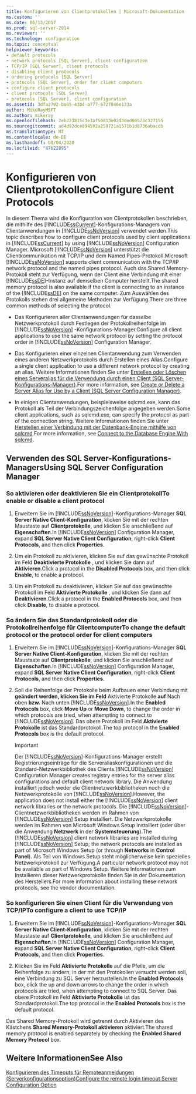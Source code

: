 ```yaml
---
title: Konfigurieren von Clientprotokollen | Microsoft-Dokumentation
ms.custom: ''
ms.date: 06/13/2017
ms.prod: sql-server-2014
ms.reviewer: ''
ms.technology: configuration
ms.topic: conceptual
helpviewer_keywords:
- default protocols
- network protocols [SQL Server], client configuration
- TCP/IP [SQL Server], client protocols
- disabling client protocols
- ordering protocols [SQL Server]
- protocols [SQL Server], order for client computers
- configure client protocols
- client protocols [SQL Server]
- protocols [SQL Server], client configuration
ms.assetid: 3dfa2702-ba65-43b4-a777-6727846e133a
author: MikeRayMSFT
ms.author: mikeray
ms.openlocfilehash: 2eb223815c3e3af50813e02d3ded60573c327155
ms.sourcegitcommit: ad4d92dce894592a259721a1571b1d8736abacdb
ms.translationtype: MT
ms.contentlocale: de-DE
ms.lasthandoff: 08/04/2020
ms.locfileid: "87622895"
---
```

# <a name="configure-client-protocols"></a><span data-ttu-id="d4f91-102">Konfigurieren von Clientprotokollen</span><span class="sxs-lookup"><span data-stu-id="d4f91-102">Configure Client Protocols</span></span>
  <span data-ttu-id="d4f91-103">In diesem Thema wird die Konfiguration von Clientprotokollen beschrieben, die mithilfe des [!INCLUDE[ssCurrent](../../includes/sscurrent-md.md)]-Konfigurations-Managers von Clientanwendungen in [!INCLUDE[ssNoVersion](../../includes/ssnoversion-md.md)] verwendet werden.</span><span class="sxs-lookup"><span data-stu-id="d4f91-103">This topic describes how to configure client protocols used by client applications in [!INCLUDE[ssCurrent](../../includes/sscurrent-md.md)] by using [!INCLUDE[ssNoVersion](../../includes/ssnoversion-md.md)] Configuration Manager.</span></span> <span data-ttu-id="d4f91-104">Microsoft [!INCLUDE[ssNoVersion](../../includes/ssnoversion-md.md)] unterstützt die Clientkommunikation mit TCP/IP und dem Named Pipes-Protokoll.</span><span class="sxs-lookup"><span data-stu-id="d4f91-104">Microsoft [!INCLUDE[ssNoVersion](../../includes/ssnoversion-md.md)] supports client communication with the TCP/IP network protocol and the named pipes protocol.</span></span> <span data-ttu-id="d4f91-105">Auch das Shared Memory-Protokoll steht zur Verfügung, wenn der Client eine Verbindung mit einer [!INCLUDE[ssDE](../../includes/ssde-md.md)]-Instanz auf demselben Computer herstellt.</span><span class="sxs-lookup"><span data-stu-id="d4f91-105">The shared memory protocol is also available if the client is connecting to an instance of the [!INCLUDE[ssDE](../../includes/ssde-md.md)] on the same computer.</span></span> <span data-ttu-id="d4f91-106">Zum Auswählen des Protokolls stehen drei allgemeine Methoden zur Verfügung.</span><span class="sxs-lookup"><span data-stu-id="d4f91-106">There are three common methods of selecting the protocol.</span></span>  
  
-   <span data-ttu-id="d4f91-107">Das Konfigurieren aller Clientanwendungen für dasselbe Netzwerkprotokoll durch Festlegen der Protokollreihenfolge im [!INCLUDE[ssNoVersion](../../includes/ssnoversion-md.md)] -Konfigurations-Manager.</span><span class="sxs-lookup"><span data-stu-id="d4f91-107">Configure all client applications to use the same network protocol by setting the protocol order in [!INCLUDE[ssNoVersion](../../includes/ssnoversion-md.md)] Configuration Manager.</span></span>  
  
-   <span data-ttu-id="d4f91-108">Das Konfigurieren einer einzelnen Clientanwendung zum Verwenden eines anderen Netzwerkprotokolls durch Erstellen eines Alias.</span><span class="sxs-lookup"><span data-stu-id="d4f91-108">Configure a single client application to use a different network protocol by creating an alias.</span></span> <span data-ttu-id="d4f91-109">Weitere Informationen finden Sie unter [Erstellen oder Löschen eines Serveralias für die Verwendung durch einen Client &#40;SQL Server-Konfigurations-Manager&#41;](create-or-delete-a-server-alias-for-use-by-a-client.md).</span><span class="sxs-lookup"><span data-stu-id="d4f91-109">For more information, see [Create or Delete a Server Alias for Use by a Client &#40;SQL Server Configuration Manager&#41;](create-or-delete-a-server-alias-for-use-by-a-client.md).</span></span>  
  
-   <span data-ttu-id="d4f91-110">In einigen Clientanwendungen, beispielsweise sqlcmd.exe, kann das Protokoll als Teil der Verbindungszeichenfolge angegeben werden.</span><span class="sxs-lookup"><span data-stu-id="d4f91-110">Some client applications, such as sqlcmd.exe, can specify the protocol as part of the connection string.</span></span> <span data-ttu-id="d4f91-111">Weitere Informationen finden Sie unter [Herstellen einer Verbindung mit der Datenbank-Engine mithilfe von sqlcmd](../../relational-databases/scripting/sqlcmd-connect-to-the-database-engine.md).</span><span class="sxs-lookup"><span data-stu-id="d4f91-111">For more information, see [Connect to the Database Engine With sqlcmd](../../relational-databases/scripting/sqlcmd-connect-to-the-database-engine.md).</span></span>  
  
##  <a name="using-sql-server-configuration-manager"></a><a name="SSMSProcedure"></a> <span data-ttu-id="d4f91-112">Verwenden des SQL Server-Konfigurations-Managers</span><span class="sxs-lookup"><span data-stu-id="d4f91-112">Using SQL Server Configuration Manager</span></span>  
  
###  <a name="to-enable-or-disable-a-client-protocol"></a><a name="EnableDisable"></a> <span data-ttu-id="d4f91-113">So aktivieren oder deaktivieren Sie ein Clientprotokoll</span><span class="sxs-lookup"><span data-stu-id="d4f91-113">To enable or disable a client protocol</span></span>  
  
1.  <span data-ttu-id="d4f91-114">Erweitern Sie im [!INCLUDE[ssNoVersion](../../includes/ssnoversion-md.md)]-Konfigurations-Manager **SQL Server Native Client-Konfiguration**, klicken Sie mit der rechten Maustaste auf **Clientprotokolle**, und klicken Sie anschließend auf **Eigenschaften**.</span><span class="sxs-lookup"><span data-stu-id="d4f91-114">In [!INCLUDE[ssNoVersion](../../includes/ssnoversion-md.md)] Configuration Manager, expand **SQL Server Native Client Configuration**, right-click **Client Protocols**, and then click **Properties**.</span></span>  
  
2.  <span data-ttu-id="d4f91-115">Um ein Protokoll zu aktivieren, klicken Sie auf das gewünschte Protokoll im Feld **Deaktivierte Protokolle** , und klicken Sie dann auf **Aktivieren**.</span><span class="sxs-lookup"><span data-stu-id="d4f91-115">Click a protocol in the **Disabled Protocols** box, and then click **Enable**, to enable a protocol.</span></span>  
  
3.  <span data-ttu-id="d4f91-116">Um ein Protokoll zu deaktivieren, klicken Sie auf das gewünschte Protokoll im Feld **Aktivierte Protokolle** , und klicken Sie dann auf **Deaktivieren**.</span><span class="sxs-lookup"><span data-stu-id="d4f91-116">Click a protocol in the **Enabled Protocols** box, and then click **Disable**, to disable a protocol.</span></span>  
  
###  <a name="to-change-the-default-protocol-or-the-protocol-order-for-client-computers"></a><a name="ChangeDefault"></a> <span data-ttu-id="d4f91-117">So ändern Sie das Standardprotokoll oder die Protokollreihenfolge für Clientcomputer</span><span class="sxs-lookup"><span data-stu-id="d4f91-117">To change the default protocol or the protocol order for client computers</span></span>  
  
1.  <span data-ttu-id="d4f91-118">Erweitern Sie im [!INCLUDE[ssNoVersion](../../includes/ssnoversion-md.md)]-Konfigurations-Manager **SQL Server Native Client-Konfiguration**, klicken Sie mit der rechten Maustaste auf **Clientprotokolle**, und klicken Sie anschließend auf **Eigenschaften**.</span><span class="sxs-lookup"><span data-stu-id="d4f91-118">In [!INCLUDE[ssNoVersion](../../includes/ssnoversion-md.md)] Configuration Manager, expand **SQL Server Native Client Configuration**, right-click **Client Protocols**, and then click **Properties**.</span></span>  
  
2.  <span data-ttu-id="d4f91-119">Soll die Reihenfolge der Protokolle beim Aufbauen einer Verbindung mit **geändert werden, klicken Sie im Feld** Aktivierte Protokolle **auf** Nach oben **bzw.** Nach unten [!INCLUDE[ssNoVersion](../../includes/ssnoversion-md.md)].</span><span class="sxs-lookup"><span data-stu-id="d4f91-119">In the **Enabled Protocols** box, click **Move Up** or **Move Down**, to change the order in which protocols are tried, when attempting to connect to [!INCLUDE[ssNoVersion](../../includes/ssnoversion-md.md)].</span></span> <span data-ttu-id="d4f91-120">Das obere Protokoll im Feld **Aktivierte Protokolle** ist das Standardprotokoll.</span><span class="sxs-lookup"><span data-stu-id="d4f91-120">The top protocol in the **Enabled Protocols** box is the default protocol.</span></span>  
  
    > [!IMPORTANT]  
    >  <span data-ttu-id="d4f91-121">Der [!INCLUDE[ssNoVersion](../../includes/ssnoversion-md.md)]-Konfigurations-Manager erstellt Registrierungseinträge für die Serveraliaskonfigurationen und die Standard-Netzwerkbibliothek des Clients.</span><span class="sxs-lookup"><span data-stu-id="d4f91-121">[!INCLUDE[ssNoVersion](../../includes/ssnoversion-md.md)] Configuration Manager creates registry entries for the server alias configurations and default client network library.</span></span> <span data-ttu-id="d4f91-122">Die Anwendung installiert jedoch weder die Clientnetzwerkbibliotheken noch die Netzwerkprotokolle von [!INCLUDE[ssNoVersion](../../includes/ssnoversion-md.md)].</span><span class="sxs-lookup"><span data-stu-id="d4f91-122">However, the application does not install either the [!INCLUDE[ssNoVersion](../../includes/ssnoversion-md.md)] client network libraries or the network protocols.</span></span> <span data-ttu-id="d4f91-123">Die [!INCLUDE[ssNoVersion](../../includes/ssnoversion-md.md)]-Clientnetzwerkbibliotheken werden im Rahmen von [!INCLUDE[ssNoVersion](../../includes/ssnoversion-md.md)] Setup installiert. Die Netzwerkprotokolle werden im Rahmen von Microsoft Windows Setup installiert (oder über die Anwendung **Netzwerk** in der **Systemsteuerung**).</span><span class="sxs-lookup"><span data-stu-id="d4f91-123">The [!INCLUDE[ssNoVersion](../../includes/ssnoversion-md.md)] client network libraries are installed during [!INCLUDE[ssNoVersion](../../includes/ssnoversion-md.md)] Setup; the network protocols are installed as part of Microsoft Windows Setup (or through **Networks** in **Control Panel**).</span></span> <span data-ttu-id="d4f91-124">Als Teil von Windows Setup steht möglicherweise kein spezielles Netzwerkprotokoll zur Verfügung.</span><span class="sxs-lookup"><span data-stu-id="d4f91-124">A particular network protocol may not be available as part of Windows Setup.</span></span> <span data-ttu-id="d4f91-125">Weitere Informationen zum Installieren dieser Netzwerkprotokolle finden Sie in der Dokumentation des Herstellers.</span><span class="sxs-lookup"><span data-stu-id="d4f91-125">For more information about installing these network protocols, see the vendor documentation.</span></span>  
  
###  <a name="to-configure-a-client-to-use-tcpip"></a><a name="Configure"></a> <span data-ttu-id="d4f91-126">So konfigurieren Sie einen Client für die Verwendung von TCP/IP</span><span class="sxs-lookup"><span data-stu-id="d4f91-126">To configure a client to use TCP/IP</span></span>  
  
1.  <span data-ttu-id="d4f91-127">Erweitern Sie im [!INCLUDE[ssNoVersion](../../includes/ssnoversion-md.md)]-Konfigurations-Manager **SQL Server Native Client-Konfiguration**, klicken Sie mit der rechten Maustaste auf **Clientprotokolle**, und klicken Sie anschließend auf **Eigenschaften**.</span><span class="sxs-lookup"><span data-stu-id="d4f91-127">In [!INCLUDE[ssNoVersion](../../includes/ssnoversion-md.md)] Configuration Manager, expand **SQL Server Native Client Configuration**, right-click **Client Protocols**, and then click **Properties**.</span></span>  
  
2.  <span data-ttu-id="d4f91-128">Klicken Sie im Feld **Aktivierte Protokolle** auf die Pfeile, um die Reihenfolge zu ändern, in der mit den Protokollen versucht werden soll, eine Verbindung zu SQL Server herzustellen.</span><span class="sxs-lookup"><span data-stu-id="d4f91-128">In the **Enabled Protocols** box, click the up and down arrows to change the order in which protocols are tried, when attempting to connect to SQL Server.</span></span> <span data-ttu-id="d4f91-129">Das obere Protokoll im Feld **Aktivierte Protokolle** ist das Standardprotokoll.</span><span class="sxs-lookup"><span data-stu-id="d4f91-129">The top protocol in the **Enabled Protocols** box is the default protocol.</span></span>  
  
 <span data-ttu-id="d4f91-130">Das Shared Memory-Protokoll wird getrennt durch Aktivieren des Kästchens **Shared Memory-Protokoll aktivieren** aktiviert.</span><span class="sxs-lookup"><span data-stu-id="d4f91-130">The shared memory protocol is enabled separately by checking the **Enabled Shared Memory Protocol** box.</span></span>  
  
## <a name="see-also"></a><span data-ttu-id="d4f91-131">Weitere Informationen</span><span class="sxs-lookup"><span data-stu-id="d4f91-131">See Also</span></span>  
 [<span data-ttu-id="d4f91-132">Konfigurieren des Timeouts für Remoteanmeldungen (Serverkonfigurationsoption)</span><span class="sxs-lookup"><span data-stu-id="d4f91-132">Configure the remote login timeout Server Configuration Option</span></span>](configure-the-remote-login-timeout-server-configuration-option.md)  
  
  
